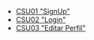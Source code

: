 - [CSU01 "SignUp"](https://docs.google.com/document/d/1eJR6llgWxwPzqHy0L8fXCb0ZO9tY6AC5SG8TgA2b14o/edit?usp=sharing)
- [CSU02 "Login"](https://docs.google.com/document/d/12MyD8xlxDu6dlkWR8KCyQuEUmANbeTVE-O8ya4J_5FU/edit?usp=sharing)
- [CSU03 "Editar Perfil"](https://docs.google.com/document/d/1QvOqOLTfElQ3Qlve0Tp402x7u5vBH_doj1-0CctYRtg/edit?usp=sharing)
